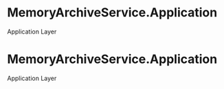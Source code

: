 # MemoryArchiveService.Application
Application Layer
# MemoryArchiveService.Application
Application Layer
